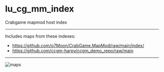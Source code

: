 # lu_cg_mm_index
Crabgame mapmod host index

---

Includes maps from these indexes:
 - https://github.com/o7Moon/CrabGame.MapMod/raw/main/index/
 - https://github.com/ccgm-harpy/ccgm_demo_repo/raw/main
 
--- 

![maps](https://github.com/LualtOfficial/lu_cg_mm_index/blob/main/maps.png?raw=true)
